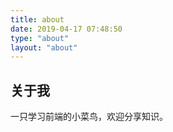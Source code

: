 ```yaml
---
title: about
date: 2019-04-17 07:48:50
type: "about"
layout: "about"
---
```

## 关于我

一只学习前端的小菜鸟，欢迎分享知识。